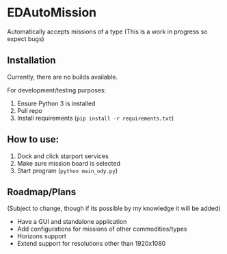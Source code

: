 # EDAutoMission
Automatically accepts missions of a type
(This is a work in progress so expect bugs)

## Installation
Currently, there are no builds available.

For development/testing purposes:
1. Ensure Python 3 is installed
2. Pull repo
3. Install requirements (`pip install -r requirements.txt`)

## How to use:
1. Dock and click starport services
2. Make sure mission board is selected
3. Start program (`python main_ody.py`)

## Roadmap/Plans
(Subject to change, though if its possible by my knowledge it will be added)
  - Have a GUI and standalone application
  - Add configurations for missions of other commodities/types
  - Horizons support
  - Extend support for resolutions other than 1920x1080
